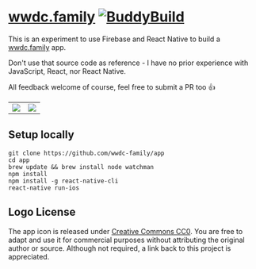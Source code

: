 # [wwdc.family](https://wwdc.family) [![BuddyBuild](https://dashboard.buddybuild.com/api/statusImage?appID=58efdeba55bb3d00016b40a6&branch=master&build=latest)](https://dashboard.buddybuild.com/apps/58efdeba55bb3d00016b40a6/build/latest?branch=master)

This is an experiment to use Firebase and React Native to build a [wwdc.family](https://wwdc.family) app. 

Don't use that source code as reference - I have no prior experience with JavaScript, React, nor React Native. 

All feedback welcome of course, feel free to submit a PR too 👍

<table>
  <tr>
    <td>
      <img src="design/Screenshot1.png" />
    </td>
    <td>
      <img src="design/Screenshot2.png" />
    </td>
  </tr>
</table>

## Setup locally

```
git clone https://github.com/wwdc-family/app
cd app
brew update && brew install node watchman
npm install
npm install -g react-native-cli
react-native run-ios
```

## Logo License

The app icon is released under [Creative Commons CC0](https://creativecommons.org/publicdomain/zero/1.0/deed.en). You are free to adapt and use it for commercial purposes without attributing the original author or source. Although not required, a link back to this project is appreciated.


